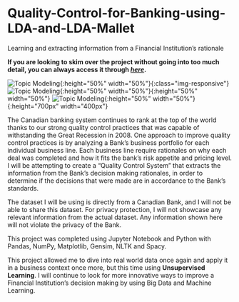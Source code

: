 # Quality-Control-for-Banking-using-LDA-and-LDA-Mallet
Learning and extracting information from a Financial Institution’s rationale

**If you are looking to skim over the project without going into too much detail, you can always access it through [_here_](https://nbviewer.jupyter.org/github/mick-zhang/Quality-Control-for-Banking-using-LDA-and-LDA-Mallet/blob/master/Topic%20Bank%20Github.ipynb).**

![Topic Modeling](https://www.kibin.com/essay-writing-blog/wp-content/uploads/2015/04/1285887-1024x1024.png){:height="50%" width="50%"}{:class="img-responsive"}
![Topic Modeling](https://www.kibin.com/essay-writing-blog/wp-content/uploads/2015/04/1285887-1024x1024.png){:height="50%" width="50%"}{:height="50%" width="50%"}
![Topic Modeling](https://www.kibin.com/essay-writing-blog/wp-content/uploads/2015/04/1285887-1024x1024.png){:height="50%" width="50%"}{:height="700px" width="400px"}

The Canadian banking system continues to rank at the top of the world thanks to our strong quality control practices that was capable of withstanding the Great Recession in 2008. One approach to improve quality control practices is by analyzing a Bank’s business portfolio for each individual business line. Each business line require rationales on why each deal was completed and how it fits the bank’s risk appetite and pricing level. I will be attempting to create a “Quality Control System” that extracts the information from the Bank’s decision making rationales, in order to determine if the decisions that were made are in accordance to the Bank’s standards.

The dataset I will be using is directly from a Canadian Bank, and I will not be able to share this dataset. For privacy protection, I will not showcase any relevant information from the actual dataset. Any information shown here will not violate the privacy of the Bank.

This project was completed using Jupyter Notebook and Python with Pandas, NumPy, Matplotlib, Gensim, NLTK and Spacy.

This project allowed me to dive into real world data once again and apply it in a business context once more, but this time using **Unsupervised Learning**. I will continue to look for more innovative ways to improve a Financial Institution’s decision making by using Big Data and Machine Learning.
